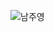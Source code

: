 ![남주영](https://user-images.githubusercontent.com/22493971/160269918-a902ac66-dc23-4274-8fa2-573d87fd4860.png)
